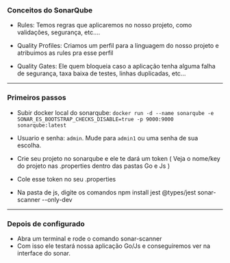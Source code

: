 ### Conceitos do SonarQube

- Rules: Temos regras que aplicaremos no nosso projeto, como validações, segurança, etc....

- Quality Profiles: Criamos um perfil para a linguagem do nosso projeto e atribuimos as rules pra esse perfil

- Quality Gates: Ele quem bloqueia caso a aplicação tenha alguma falha de segurança, taxa baixa de testes, linhas duplicadas, etc...

---

### Primeiros passos

- Subir docker local do sonarqube: `docker run -d --name sonarqube -e SONAR_ES_BOOTSTRAP_CHECKS_DISABLE=true -p 9000:9000 sonarqube:latest`

- Usuario e senha: `admin`. Mude para `admin1` ou uma senha de sua escolha.

- Crie seu projeto no sonarqube e ele te dará um token ( Veja o nome/key do projeto nas .properties dentro das pastas Go e Js )
- Cole esse token no seu .properties

- Na pasta de js, digite os comandos npm install jest @types/jest sonar-scanner --only-dev

---

### Depois de configurado

- Abra um terminal e rode o comando sonar-scanner
- Com isso ele testará nossa aplicação Go/Js e conseguiremos ver na interface do sonar.